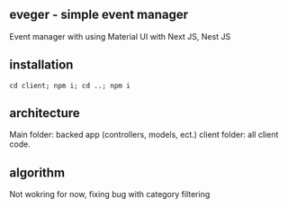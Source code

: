 ## eveger - simple event manager

Event manager with using Material UI with Next JS, Nest JS

## installation

```shell
cd client; npm i; cd ..; npm i
```

## architecture

Main folder: backed app (controllers, models, ect.)
client folder: all client code.

## algorithm

Not wokring for now, fixing bug with category filtering
